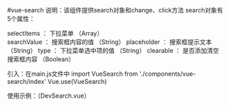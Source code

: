 #vue-search
说明：该组件提供search对象和change、click方法
search对象有5个属性：

selectItems	 ：  下拉菜单	              （Array）  
searchValue	 ：  搜索框内容的值	         （String）
placeholder	  ： 搜索框提示文本	        （String） 
type	      ：   下拉菜单选中项的值	    （String） 
clearable	   ：  是否添加清空搜索框内容	（Boolean） 

引入：在main.js文件中
import VueSearch from './components/vue-search/index'
Vue.use(VueSearch)

使用示例：（DevSearch.vue）
